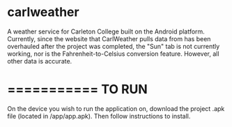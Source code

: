 carlweather
===========

A weather service for Carleton College built on the Android platform. Currently, since the website that CarlWeather pulls data from has been overhauled after the project was completed, the "Sun" tab is not currently working, nor is the Fahrenheit-to-Celsius conversion feature. However, all other data is accurate.

===========
TO RUN
===========
On the device you wish to run the application on, download the project .apk file (located in /app/app.apk). Then follow instructions to install.

